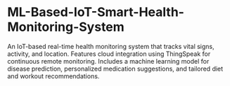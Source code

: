 # ML-Based-IoT-Smart-Health-Monitoring-System
An IoT-based real-time health monitoring system that tracks vital signs, activity, and location. Features cloud integration using ThingSpeak for continuous remote monitoring. Includes a machine learning model for disease prediction, personalized medication suggestions, and tailored diet and workout recommendations.
